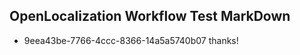 ## OpenLocalization Workflow Test MarkDown
* 9eea43be-7766-4ccc-8366-14a5a5740b07 
thanks!<!--HONumber=Mar16_HO3-->
